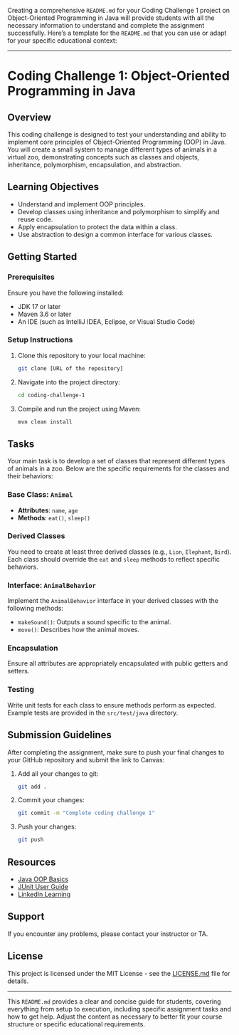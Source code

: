 Creating a comprehensive `README.md` for your Coding Challenge 1 project on Object-Oriented Programming in Java will provide students with all the necessary information to understand and complete the assignment successfully. Here’s a template for the `README.md` that you can use or adapt for your specific educational context:

---

# Coding Challenge 1: Object-Oriented Programming in Java

## Overview
This coding challenge is designed to test your understanding and ability to implement core principles of Object-Oriented Programming (OOP) in Java. You will create a small system to manage different types of animals in a virtual zoo, demonstrating concepts such as classes and objects, inheritance, polymorphism, encapsulation, and abstraction.

## Learning Objectives
- Understand and implement OOP principles.
- Develop classes using inheritance and polymorphism to simplify and reuse code.
- Apply encapsulation to protect the data within a class.
- Use abstraction to design a common interface for various classes.

## Getting Started
### Prerequisites
Ensure you have the following installed:
- JDK 17 or later
- Maven 3.6 or later
- An IDE (such as IntelliJ IDEA, Eclipse, or Visual Studio Code)

### Setup Instructions
1. Clone this repository to your local machine:
   ```bash
   git clone [URL of the repository]
   ```
2. Navigate into the project directory:
   ```bash
   cd coding-challenge-1
   ```
3. Compile and run the project using Maven:
   ```bash
   mvn clean install
   ```

## Tasks
Your main task is to develop a set of classes that represent different types of animals in a zoo. Below are the specific requirements for the classes and their behaviors:

### Base Class: `Animal`
- **Attributes**: `name`, `age`
- **Methods**: `eat()`, `sleep()`

### Derived Classes
You need to create at least three derived classes (e.g., `Lion`, `Elephant`, `Bird`). Each class should override the `eat` and `sleep` methods to reflect specific behaviors.

### Interface: `AnimalBehavior`
Implement the `AnimalBehavior` interface in your derived classes with the following methods:
- `makeSound()`: Outputs a sound specific to the animal.
- `move()`: Describes how the animal moves.

### Encapsulation
Ensure all attributes are appropriately encapsulated with public getters and setters.

### Testing
Write unit tests for each class to ensure methods perform as expected. Example tests are provided in the `src/test/java` directory.

## Submission Guidelines
After completing the assignment, make sure to push your final changes to your GitHub repository and submit the link to Canvas:
1. Add all your changes to git:
   ```bash
   git add .
   ```
2. Commit your changes:
   ```bash
   git commit -m "Complete coding challenge 1"
   ```
3. Push your changes:
   ```bash
   git push
   ```

## Resources
- [Java OOP Basics](https://docs.oracle.com/javase/tutorial/java/concepts/)
- [JUnit User Guide](https://junit.org/junit5/docs/current/user-guide/)
- [LinkedIn Learning](https://www.linkedin.com/learning/java-object-oriented-programming-2/why-learn-about-object-oriented-programming-in-java?resume=false&u=54864305)

## Support
If you encounter any problems, please contact your instructor or TA.

## License
This project is licensed under the MIT License - see the [LICENSE.md](LICENSE) file for details.

---

This `README.md` provides a clear and concise guide for students, covering everything from setup to execution, including specific assignment tasks and how to get help. Adjust the content as necessary to better fit your course structure or specific educational requirements.